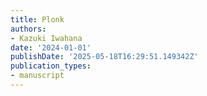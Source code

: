 ```yaml
---
title: Plonk
authors:
- Kazuki Iwahana
date: '2024-01-01'
publishDate: '2025-05-18T16:29:51.149342Z'
publication_types:
- manuscript
---
```

